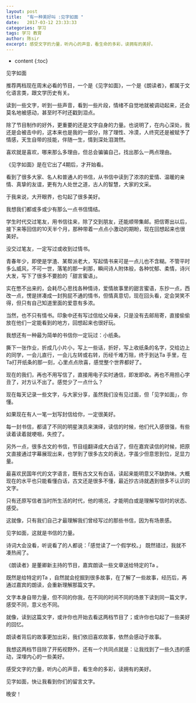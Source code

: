 ```yaml
---
layout: post
title:  "有一种美好叫 :见字如面 "
date:   2017-03-12 23:33:33
categories: 学习
tags: 学习 教育
author: 陈sir
excerpt: 感受文字的力量，听内心的声音，看生命的多彩，读拥有的美好。
---
```

* content
{:toc}

见字如面

推荐两档现在周末必看的节目，一个是《见字如面》，一个是《朗读者》，都属于文化语言类，跟文学历史有关。

读到一些文字，听到一些声音，看到一些片段，情绪不自觉地就被调动起来，还会莫名地被感动，甚至时不时还戳到泪点。

除了节目制作的好外，更重要的还是文字自身的力量。也说明了，在内心深处，我还是会被击中的，这本来也是我的一部分，除了理性、冷漠，人终究还是被赋予了情感，天生自带的技能，伴随一生，情到深处泪潸然。

喜欢就是喜欢，哪来那么多理由，但总会骗骗自己，找出那么一两点理由。

《见字如面》是在它出了4期后，才开始看。

看到了很多大家、名人和普通人的书信，从书信中读到了浓浓的爱情、温暖的亲情、真挚的友谊，更有为人处世之道，古人的智慧，大家的文采。

于我来说，大开眼界，也勾起了很多美好。

我想我们都或多或少有那么一点书信情结。

学生时代交过笔友，用书信往来，除了交到朋友，还能顺带集邮。把信寄出以后，接下来等回信的10天半个月，那种带着一点点小激动的期盼，现在回想起来也很美好。

没交过笔友，一定写过或收到过情书。

青春年少，即使是学渣、某帮派老大，写起情书来可是一点儿也不含糊。不管平时多么威风，不可一世，落笔的那一刹那，瞬间诗人附体般，各种忧郁、柔情，诗兴大发，写下了很多不要脸的「甜言蜜语」。

实在憋不出来的，会耗尽心思找各种情诗，爱情故事里的甜言蜜语，东抄一点，西改一点，愣是拼凑成一封狗屁不通的情书，但情真意切，现在回头看，定会哭笑不得，但只有自己知道里面的爱意有多浓。

当然，也不只有情书。印象中还有写过信给父母亲，只是没有去邮局寄，直接偷偷放在他们一定能看到的地方，回想起来也很好玩。

我想还有一种最为简单的书信你一定玩过：小纸条。

撕下一张作业，折成几小片小，写上一些话，折好，写上收纸条的名字，交给边上的同学，一会儿直行，一会儿左转或右转，历经千难万阻，终于到达Ta 手里，在Ta打开纸条的那一刻，心里点点欣喜，感觉整个世界都好了。

现在的我们，再也不用写信了，直接用电子实时通信，即发即收。再也不用担心字丑了，对方认不出了。感觉少了一点什么？

现在每天记录一些文字，与大家分享，虽然我们没有见过面，但「见字如面」，你懂。

如果现在有人一笔一划写封信给你，一定很美好。

每一封书信，都请了不同的明星演员来演绎，读信的时候，他们代入感很强，有些读着读着就哽咽，失控了。

另外一点，很多古文的书信，节目组翻译成大白话了，但在嘉宾读信的时候，把原文直接通过字幕展现出来，也学到了很多古文的表达，字虽少但意思到位，足显力量。

最喜欢民国年代的文字语言，既有古文又有白话，读起来能明意又不缺韵味。大概现在的水平也只能看懂白话，古文还是很多不懂，最近抄古诗就遇到很多不认识的文字。

只有还原写信者当时所生活的时代，他的境况，才能明白或是理解写信时的状态、感受。

这就像，只有我们自己才最理解我们曾经写过的那些书信，因为有场景感。

见字如面，这就是书信的力量。

诗词大会没看，听说看了的人都说：「感觉读了一个假学校。」
既然错过，我就不凑热闹了。

《朗读者》是董卿新主持的节目，嘉宾朗读一些文章送给特定的Ta 。

既然是给特定的Ta ，自然就会挖掘到很多故事，在了解了一些故事，经历后，再通过嘉宾的朗读，会重新理解那篇文字。

文字本身自带力量，但不同的你我，在不同的时间不同的场景下读到同一篇文字，感受不同，意义也不同。

就像，读到这篇文字，或许你也开始去看这两档节目了；或许你也勾起了一些美好的回忆。

朗读者背后的故事更加出彩，我们依旧喜欢故事，依然会感动于故事。

我想这两档节目除了开拓视野外，还有一个共同点就是：让我找到了一些久违的感动，深埋内心的一些美好。

感受文字的力量，听内心的声音，看生命的多彩，读拥有的美好。

见字如面，快让我看到你们的留言文字。

晚安！